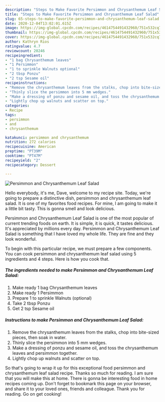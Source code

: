 ```yaml
---
description: "Steps to Make Favorite Persimmon and Chrysanthemum Leaf Salad"
title: "Steps to Make Favorite Persimmon and Chrysanthemum Leaf Salad"
slug: 65-steps-to-make-favorite-persimmon-and-chrysanthemum-leaf-salad
date: 2020-12-04T13:02:01.615Z
image: https://img-global.cpcdn.com/recipes/4614754491432960/751x532cq70/persimmon-and-chrysanthemum-leaf-salad-recipe-main-photo.jpg
thumbnail: https://img-global.cpcdn.com/recipes/4614754491432960/751x532cq70/persimmon-and-chrysanthemum-leaf-salad-recipe-main-photo.jpg
cover: https://img-global.cpcdn.com/recipes/4614754491432960/751x532cq70/persimmon-and-chrysanthemum-leaf-salad-recipe-main-photo.jpg
author: Kathryn Rios
ratingvalue: 4.7
reviewcount: 20246
recipeingredient:
- "1 bag Chrysanthemum leaves"
- "1 Persimmon"
- "1 to sprinkle Walnuts optional"
- "2 tbsp Ponzu"
- "2 tsp Sesame oil"
recipeinstructions:
- "Remove the chrysanthemum leaves from the stalks, chop into bite-sized pieces, then soak in water."
- "Thinly slice the persimmon into 5 mm wedges."
- "Make a dressing of ponzu and sesame oil, and toss the chrysanthemum leaves and persimmon together."
- "Lightly chop up walnuts and scatter on top."
categories:
- Recipe
tags:
- persimmon
- and
- chrysanthemum

katakunci: persimmon and chrysanthemum 
nutrition: 272 calories
recipecuisine: American
preptime: "PT39M"
cooktime: "PT47M"
recipeyield: "2"
recipecategory: Dessert

---
```



![Persimmon and Chrysanthemum Leaf Salad](https://img-global.cpcdn.com/recipes/4614754491432960/751x532cq70/persimmon-and-chrysanthemum-leaf-salad-recipe-main-photo.jpg)

Hello everybody, it's me, Dave, welcome to my recipe site. Today, we're going to prepare a distinctive dish, persimmon and chrysanthemum leaf salad. It is one of my favorites food recipes. For mine, I am going to make it a little bit tasty. This is gonna smell and look delicious.

Persimmon and Chrysanthemum Leaf Salad is one of the most popular of current trending foods on earth. It is simple, it is quick, it tastes delicious. It's appreciated by millions every day. Persimmon and Chrysanthemum Leaf Salad is something that I have loved my whole life. They are fine and they look wonderful.




To begin with this particular recipe, we must prepare a few components. You can cook persimmon and chrysanthemum leaf salad using 5 ingredients and 4 steps. Here is how you cook that.

<!--inarticleads1-->

##### The ingredients needed to make Persimmon and Chrysanthemum Leaf Salad:

1. Make ready 1 bag Chrysanthemum leaves
1. Make ready 1 Persimmon
1. Prepare 1 to sprinkle Walnuts (optional)
1. Take 2 tbsp Ponzu
1. Get 2 tsp Sesame oil




<!--inarticleads2-->

##### Instructions to make Persimmon and Chrysanthemum Leaf Salad:

1. Remove the chrysanthemum leaves from the stalks, chop into bite-sized pieces, then soak in water.
1. Thinly slice the persimmon into 5 mm wedges.
1. Make a dressing of ponzu and sesame oil, and toss the chrysanthemum leaves and persimmon together.
1. Lightly chop up walnuts and scatter on top.




So that's going to wrap it up for this exceptional food persimmon and chrysanthemum leaf salad recipe. Thanks so much for reading. I am sure that you will make this at home. There is gonna be interesting food in home recipes coming up. Don't forget to bookmark this page on your browser, and share it to your loved ones, friends and colleague. Thank you for reading. Go on get cooking!
